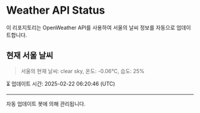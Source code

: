 
# Weather API Status

이 리포지토리는 OpenWeather API를 사용하여 서울의 날씨 정보를 자동으로 업데이트합니다.

## 현재 서울 날씨
> 서울의 현재 날씨: clear sky, 온도: -0.06°C, 습도: 25%

⏳ 업데이트 시간: 2025-02-22 06:20:46 (UTC)

---
자동 업데이트 봇에 의해 관리됩니다.
